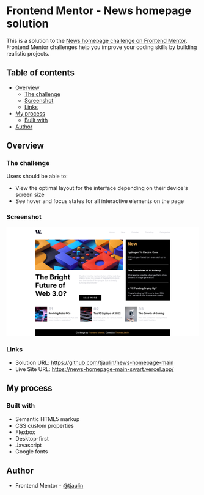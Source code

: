 # Frontend Mentor - News homepage solution

This is a solution to the [News homepage challenge on Frontend Mentor](https://www.frontendmentor.io/challenges/news-homepage-H6SWTa1MFl). Frontend Mentor challenges help you improve your coding skills by building realistic projects. 

## Table of contents

- [Overview](#overview)
  - [The challenge](#the-challenge)
  - [Screenshot](#screenshot)
  - [Links](#links)
- [My process](#my-process)
  - [Built with](#built-with)
- [Author](#author)

## Overview

### The challenge

Users should be able to:

- View the optimal layout for the interface depending on their device's screen size
- See hover and focus states for all interactive elements on the page

### Screenshot

![](./screenshot/ScreenshotFrontendMentorNewsHomePage.png)

### Links

- Solution URL: https://github.com/tjaulin/news-homepage-main
- Live Site URL: https://news-homepage-main-swart.vercel.app/

## My process

### Built with

- Semantic HTML5 markup
- CSS custom properties
- Flexbox
- Desktop-first
- Javascript
- Google fonts

## Author
- Frontend Mentor - [@tjaulin](https://www.frontendmentor.io/profile/tjaulin)
